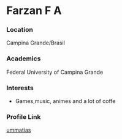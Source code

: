 # Farzan F A

### Location

Campina Grande/Brasil

### Academics

Federal University of Campina Grande

### Interests

- Games,music, animes and a lot of coffe

### Profile Link

[ummatias](https://github.com/ummatias) 
